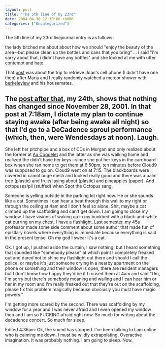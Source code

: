 ```yaml
---
layout: post
title: "The 5th line of my 23rd"
date: 2004-04-30 12:10:00 +0000
categories: ["Uncategorized"]
---
```


The 5th line of my 23rd livejournal entry is as follows:

the lady bitched me about about how we should "enjoy the beauty of the area--but please clean up the bottles and cans that you bring" ... i said "i'm sorry about that, i didn't have any bottles" and she looked at me with utter contempt and hate.

That [post](http://www.livejournal.com/users/judytuna/6136.html) was about the trip to retrieve Joan's cell phone (I didn't have one then) after Maria and I really randomly watched a meteor shower with [berkeleyjew](http://berkeleyjew.livejournal.com/) and his housemates.

The [post after that](http://www.livejournal.com/users/judytuna/6229.html), my 24th, shows that nothing has changed since November 28, 2001. In that post at 7:18am, I dictate my plan to continue staying awake (after being awake all night) so that I'd go to a DeCadence sproul performance (which, then, were Wendesdays at noon). Laugh.
-----------------------------------------------------------------------------------

She left her pitchpipe and a box of CDs in Morgan and only realized about the former at [Au Coquelet](http://www-personal.si.umich.edu/~ishriles/cafe.proj/cafes/coqtitle.html) and the latter as she was walking home and realized the didn't have her keys--since she put her keys in the cardboard box when she ran home to get them at 6:50pm, ten minutes before Cloud9 was supposed to go on. Cloud9 went on at 7:15. The blackboards were covered in camoflauge mesh and looked really good and there was a palm tree (plastic) and fruits laying about (plastic) and pineapples (paper). And octopuses/pii (stuffed) when Spot the Octopus sang. 

Someone is yelling outside in the parking lot right now. He or she sounds like a cat. Sometimes I can hear a beat through this wall to my right or through the ceiling at 4am and I don't feel so alone. Shit, maybe a cat climbed up the scaffolding and can't get down. I am going to close my window. I have visions of waking up in my bunkbed with a black-and-white cat purring on my chest. I have a flashlight. Last semester, my 45a professor made some side comment about some author that made fun of epistlary novels where everything is immediate because everything is said in the present tense. Oh my god I swear it's a cat.

Ok. I got up, I pushed aside the curtain, I saw nothing, but I heard something that sounded like "somebody please" at which point I completely freaked out and dared not to shine my flashlight out there and should I call the police, or maybe it's just someone crying in a nearby apartment on the phone or something and their window is open, there are resident managers but I don't know how happy they'd be if I roused them at 4am and said "Um, I'm sorry but there's somebody moaning and wailing and I can hear him or her in my room and I'm really freaked out that they're out on the scaffolding, please fix this problem magically because obvoiusly you must have magic powers."

I'm getting more scared by the second. There was scaffolding by my window for a year and I was never afraid and I even opened my window then and I am so FUCKING afraid right now. So much for writing about the decadence concert. So much for sleep.

Edited 4:36am: Ok, the sound has stopped. I've been talking to Lam online who is calming me down. I must be wildly extrapolating. Overactive imagination. It was probably nothing. I am going to sleep. Now.